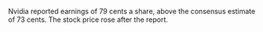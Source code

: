 Nvidia reported earnings of 79 cents a share, above the consensus estimate of 73 cents. The stock price rose after the report.